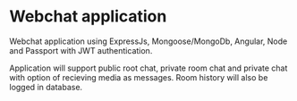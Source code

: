 # Webchat application 
Webchat application using ExpressJs, Mongoose/MongoDb, Angular, Node and Passport with JWT authentication.

Application will support public root chat, private room chat and private chat with option of recieving media as messages. Room history will also
be logged in database. 
